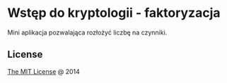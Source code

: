 # Wstęp do kryptologii - faktoryzacja

Mini aplikacja pozwalająca rozłożyć liczbę na czynniki.

## License

[The MIT License](http://piecioshka.mit-license.org/) @ 2014
